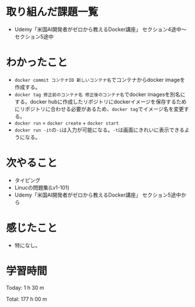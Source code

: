 # 取り組んだ課題一覧
- Udemy「米国AI開発者がゼロから教えるDocker講座」 セクション4途中〜セクション5途中

# わかったこと
- `docker commit コンテナID 新しいコンテナ名`でコンテナからdocker imageを作成する。
- `docker tag 修正前のコンテナ名 修正後のコンテナ名`でdocker imagesを別名にする。docker hubに作成したリポジトリにdockerイメージを保存するためにリポジトリに合わせる必要があるため、`docker tag`でイメージ名を変更する。
- `docker run` = `docker create` + `docker start`
- `docker run -it`の`-i`は入力が可能になる。`-t`は画面にきれいに表示できるようになる。

# 次やること
- タイピング
- Linucの問題集(Lv1-101)
- Udemy「米国AI開発者がゼロから教えるDocker講座」 セクション5途中から

# 感じたこと
- 特になし。

# 学習時間
Today: 1 h 30 m

Total: 177 h 00 m
